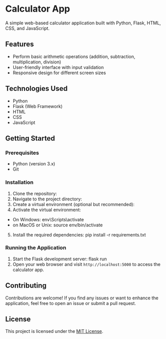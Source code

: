 # Calculator App

A simple web-based calculator application built with Python, Flask, HTML, CSS, and JavaScript.

## Features

- Perform basic arithmetic operations (addition, subtraction, multiplication, division)
- User-friendly interface with input validation
- Responsive design for different screen sizes

## Technologies Used

- Python
- Flask (Web Framework)
- HTML
- CSS
- JavaScript

## Getting Started

### Prerequisites

- Python (version 3.x)
- Git

### Installation

1. Clone the repository:
2. Navigate to the project directory:
3. Create a virtual environment (optional but recommended):
4. Activate the virtual environment:

- On Windows: env\Scripts\activate
- on MacOS or Unix: source env/bin/activate

5. Install the required dependencies: pip install -r requirements.txt

### Running the Application

1. Start the Flask development server: flask run
2. Open your web browser and visit `http://localhost:5000` to access the calculator app.

## Contributing

Contributions are welcome! If you find any issues or want to enhance the application, feel free to open an issue or submit a pull request.

## License

This project is licensed under the [MIT License](LICENSE).


   
